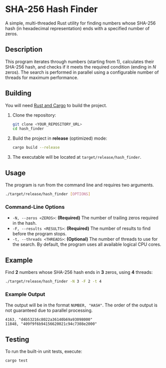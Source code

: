 
# SHA-256 Hash Finder

A simple, multi-threaded Rust utility for finding numbers whose SHA-256 hash (in hexadecimal representation) ends with a specified number of zeros.

## Description

This program iterates through numbers (starting from 1), calculates their SHA-256 hash, and checks if it meets the required condition (ending in $N$ zeros). The search is performed in parallel using a configurable number of threads for maximum performance.

## Building

You will need [Rust and Cargo](https://www.rust-lang.org/tools/install) to build the project.

1.  Clone the repository:

    ```sh
    git clone <YOUR_REPOSITORY_URL>
    cd hash_finder
    ```

2.  Build the project in **release** (optimized) mode:

    ```sh
    cargo build --release
    ```

3.  The executable will be located at `target/release/hash_finder`.

## Usage

The program is run from the command line and requires two arguments.

```sh
./target/release/hash_finder [OPTIONS]
```

### Command-Line Options

  * `-N, --zeros <ZEROS>`: **(Required)** The number of trailing zeros required in the hash.
  * `-F, --results <RESULTS>`: **(Required)** The number of results to find before the program stops.
  * `-t, --threads <THREADS>`: **(Optional)** The number of threads to use for the search. By default, the program uses all available logical CPU cores.

## Example

Find **2** numbers whose SHA-256 hash ends in **3** zeros, using **4** threads:

```sh
./target/release/hash_finder -N 3 -F 2 -t 4
```

### Example Output

The output will be in the format `NUMBER, "HASH"`. The order of the output is not guaranteed due to parallel processing.

```
4163, "d4b53216c8022a36140b69a93098000"
11848, "409f9f6b94156620021c94c7308e2000"
```

## Testing

To run the built-in unit tests, execute:

```sh
cargo test
```
